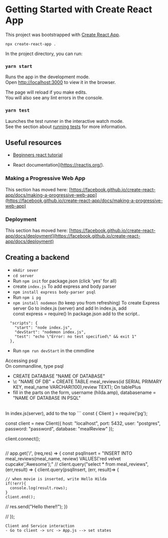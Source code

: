 # Getting Started with Create React App

This project was bootstrapped with [Create React App](https://github.com/facebook/create-react-app).
```
npx create-react-app .
```

In the project directory, you can run:

### `yarn start`

Runs the app in the development mode.\
Open [http://localhost:3000](http://localhost:3000) to view it in the browser.

The page will reload if you make edits.\
You will also see any lint errors in the console.

### `yarn test`

Launches the test runner in the interactive watch mode.\
See the section about [running tests](https://facebook.github.io/create-react-app/docs/running-tests) for more information.



## Useful resources
 - [Beginners react tutorial](https://www.youtube.com/watch?v=CKADIFku_fQ&list=PLpPqplz6dKxX8KhvEx5AoDJ61N9SIOFYh&index=2)

 - React documentation](https://reactjs.org/).


### Making a Progressive Web App

This section has moved here: [https://facebook.github.io/create-react-app/docs/making-a-progressive-web-app](https://facebook.github.io/create-react-app/docs/making-a-progressive-web-app)

### Deployment

This section has moved here: [https://facebook.github.io/create-react-app/docs/deployment](https://facebook.github.io/create-react-app/docs/deployment)


## Creating a backend
- `mkdir sever`
- `cd server`
- Run `npm init` for package.json (click 'yes' for all)
- create `index.js` 
To add express and body parser
- `npm install express body-parser psql`
- Run `npm i pg`
- `npm install nodemon` (to keep you from refreshing)
To create Express server 
Go to index.js (server) and add 
In index.js, add\
const express = require()
In package.json
add to the script..
```
  "scripts": {
    "start": "node index.js",
    "devStart": "nodemon index.js", 
    "test": "echo \"Error: no test specified\" && exit 1"
  },
```
- Run `npm run devStart` in the cmmdline

Accessing psql\
On commandline, type psql
- CREATE DATABASE "NAME OF DATABASE"
- \c "NAME OF DB" + CREATE TABLE meal_reviews(id SERIAL PRIMARY KEY, meal_name VARCHAR(100),review TEXT);
On tablePlus
- fill in the parts on the form, username (hilda.amp), databasename = "NAME OF DATABASE IN PSQL"
<br>
In index.js(server), add to the top
```
const { Client } = require('pg');

const client = new Client({
  host: "localhost",
  port: 5432,
  user: "postgres",
  password: "password",
  database: "mealReview"
});

client.connect();
```

```
  //  app.get('/', (req,res) => {
     const psqlInsert = "INSERT INTO meal_reviews(meal_name, review) VALUES('red velvet cupcake','Awesome');"
    // client.query("select * from meal_reviews",(err,result) => {
    client.query(psqlInsert, (err, result)=> {

    // when movie is inserted, write Hello Hilda
    if(!err){
      console.log(result.rows);
    }
    client.end();
  //  res.send("Hello there!!");
   })


  // });
  ```
  Client and Service interaction
  - Go to client -> src -> App.js --> set states
